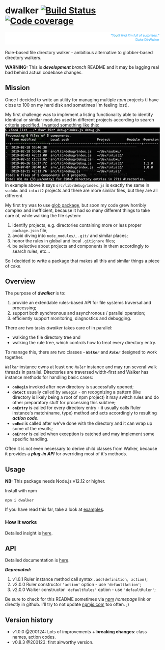 # dwalker [![Build Status](https://travis-ci.org/valango/duke.svg?branch=master)](https://travis-ci.org/valango/duke) [![Code coverage](https://codecov.io/gh/valango/duke/branch/master/graph/badge.svg)](https://codecov.io/gh/valango/duke)

![](assets/quote.png)

Rule-based file directory walker - ambitious 
alternative to globber-based directory walkers.

**WARNING:** This is _**development** branch_ README and
it may be lagging real bad behind actual codebase changes.

## Mission
Once I decided to write an utility for managing multiple _npm_ projects
(I have close to 100 on my hard disk and sometimes I'm feeling lost).

My first challenge was to implement a listing functionality able to identify
identical or similar modules used in different projects according to search criteria specified. 
I wanted something like this:
![](assets/xfeed.png)
![](assets/listing.png)
In example above it says `src/lib/debug/index.js` is exactly the same in `sudoku` and 
`intuit2` projects and there are more similar files, but they are all different.

My first try was to use [glob package](https://www.npmjs.com/package/glob),
but soon my code grew horribly complex and inefficient,
because it had so many different things to take care of, while walking the file system:
   1. identify projects, e.g. directories containing more or less proper `package.json` file;
   1. avoid diving into `node_modules/`, `.git/` and similar places;
   1. honor the rules in global and local `.gitignore` files;
   1. be selective about projects and components in them accordingly to search rules, etc...

So I decided to write a package that makes all this and similar things a piece of cake.

## Overview
The purpose of _**dwalker**_ is to:
   1. provide an extendable rules-based API for file systems traversal and processing;
   1. support both synchronous and asynchronous / parallel operation;
   1. efficiently support monitoring, diagnostics and debugging.

There are two tasks _dwalker_ takes care of in parallel: 
   * walking the file directory tree and
   * walking the rule tree, which controls how to treat every directory entry.

To manage this, there are two classes - **_`Walker`_** and **_`Ruler`_** designed to work together.

_`Walker`_ instance owns at least one _`Ruler`_ instance and may run several walk threads in parallel.
Directories are traversed width-first and Walker has instance methods for handling basic cases:
   * **`onBegin`** invoked after new directory is successfully opened;
   * **`detect`** usually called by `onBegin` - on recognizing a pattern 
   (like directory is likely being a root of npm project) it may switch rules and 
   do other preparatory stuff for processing this subtree;
   * **`onEntry`** is called for every directory entry - 
   it usually calls Ruler instance's match(name, type) method and acts 
   accordingly to resulting _**action code**_.
   * **`onEnd`** is called after we've done with the directory and it can wrap up some of the results;
   * **`onError`** is called when exception is catched and may implement some specific handling.

Often it is not even necessary to derive child classes from Walker,
because it provides a **_plug-in API_** for overriding most of it's methods.

## Usage
**NB:** This package needs Node.js v12.12 or higher.

Install with npm

```
npm i dwalker
```

If you have read this far, take a look at [examples](examples).

### How it works
Detailed insight is [here](doc/how-it-works.md).

## API
Detailed documentation is [here](doc/api.md).

**_Deprecated:_**
  1. v1.0.1 Ruler instance method call syntax `.add(definition, action)`;
  1. v2.0.0 Ruler constructor `'action'` option - use `'defaultAction'`;
  1. v2.0.0 Walker constructor `'defaultRules'` option - use `'defaultRuler'`;
  
Be sure to check for this README sometimes via 
[npm](https://www.npmjs.com/package/dwalker) _homepage_ link or directly in github.
I'll try to
not update [npmjs.com](https://www.npmjs.com) too often. ;)

## Version history
* v1.0.0 @200124: Lots of improvements + **breaking changes**: class names, action codes.
* v0.8.3 @200123: first airworthy version.
